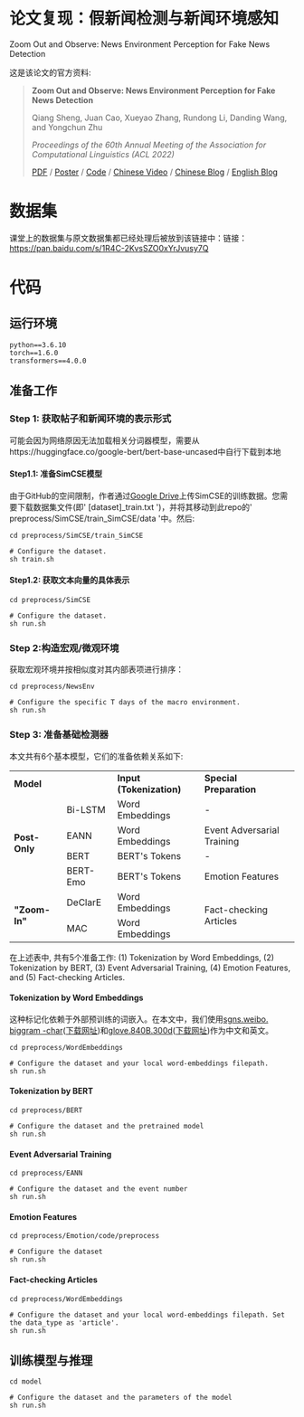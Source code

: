 # 论文复现：假新闻检测与新闻环境感知
Zoom Out and Observe: News Environment Perception for Fake News Detection

这是该论文的官方资料:
> **Zoom Out and Observe: News Environment Perception for Fake News Detection**
>
> Qiang Sheng, Juan Cao, Xueyao Zhang, Rundong Li, Danding Wang, and Yongchun Zhu
>
> *Proceedings of the 60th Annual Meeting of the Association for Computational Linguistics (ACL 2022)*
>
> [PDF](https://aclanthology.org/2022.acl-long.311.pdf) / [Poster](https://sheng-qiang.github.io/data/NEP-Poster.pdf) / [Code](https://github.com/ICTMCG/News-Environment-Perception) / [Chinese Video](https://www.bilibili.com/video/BV1MS4y1e7PY) / [Chinese Blog](https://mp.weixin.qq.com/s/aTFeuCYIpSoazeRi52jqew) / [English Blog](https://montrealethics.ai/zoom-out-and-observe-news-environment-perception-for-fake-news-detection/)


# 数据集

课堂上的数据集与原文数据集都已经处理后被放到该链接中：链接：https://pan.baidu.com/s/1R4C-2KvsSZO0xYrJvusy7Q 

# 代码

## 运行环境

```
python==3.6.10
torch==1.6.0
transformers==4.0.0
```

## 准备工作

### Step 1: 获取帖子和新闻环境的表示形式

可能会因为网络原因无法加载相关分词器模型，需要从https://huggingface.co/google-bert/bert-base-uncased中自行下载到本地

#### Step1.1: 准备SimCSE模型

由于GitHub的空间限制，作者通过[Google Drive](https://drive.google.com/drive/folders/1J8p6ORqOhlpjl2lWAWq43pgUdG1O0L9T?usp=sharing)上传SimCSE的训练数据。您需要下载数据集文件(即' [dataset]_train.txt ')，并将其移动到此repo的' preprocess/SimCSE/train_SimCSE/data '中。然后:
```
cd preprocess/SimCSE/train_SimCSE

# Configure the dataset.
sh train.sh
```


#### Step1.2: 获取文本向量的具体表示

```
cd preprocess/SimCSE

# Configure the dataset.
sh run.sh
```

### Step 2:构造宏观/微观环境

获取宏观环境并按相似度对其内部表项进行排序：
```
cd preprocess/NewsEnv

# Configure the specific T days of the macro environment.
sh run.sh
```

### Step 3: 准备基础检测器

本文共有6个基本模型，它们的准备依赖关系如下:

<table>
   <tr>
       <td colspan="2"><b>Model</b></td>
       <td><b>Input (Tokenization)</b></td>
       <td><b>Special Preparation</b></td>
   </tr>
   <tr>
       <td rowspan="4"><b>Post-Only</b></td>
       <td>Bi-LSTM</td>
      <td>Word Embeddings</td>
      <td>-</td>
   </tr>
   <tr>
      <td>EANN</td>
      <td>Word Embeddings</td>
      <td>Event Adversarial Training</td>
   </tr>
   <tr>
      <td>BERT</td>
      <td>BERT's Tokens</td>
      <td>-</td>
   </tr>
   <tr>
      <td>BERT-Emo</td>
      <td>BERT's Tokens</td>
      <td>Emotion Features</td>
   </tr>
   <tr>
       <td rowspan="2"><b>"Zoom-In"</b></td>
      <td>DeClarE</td>
      <td>Word Embeddings</td>
      <td rowspan="2">Fact-checking Articles</td>
   </tr>
   <tr>
      <td>MAC</td>
      <td>Word Embeddings</td>
   </tr>
</table>

在上述表中, 共有5个准备工作: (1) Tokenization by Word Embeddings, (2) Tokenization by BERT, (3) Event Adversarial Training, (4) Emotion Features, and (5) Fact-checking Articles.

#### Tokenization by Word Embeddings

这种标记化依赖于外部预训练的词嵌入。在本文中，我们使用[sgns.weibo. biggram -char](<https://github.com/Embedding/Chinese-Word-Vectors>)([下载网址](https://pan.baidu.com/s/1FHl_bQkYucvVk-j2KG4dxA))和[glove.840B.300d](https://github.com/stanfordnlp/GloVe)([下载网址](https://huggingface.co/stanfordnlp/glove/resolve/main/glove.840B.300d.zip))作为中文和英文。

```
cd preprocess/WordEmbeddings

# Configure the dataset and your local word-embeddings filepath. 
sh run.sh
```

#### Tokenization by BERT

```
cd preprocess/BERT

# Configure the dataset and the pretrained model
sh run.sh
```

#### Event Adversarial Training

```
cd preprocess/EANN

# Configure the dataset and the event number
sh run.sh
```

#### Emotion Features

```
cd preprocess/Emotion/code/preprocess

# Configure the dataset
sh run.sh
```

#### Fact-checking Articles


```
cd preprocess/WordEmbeddings

# Configure the dataset and your local word-embeddings filepath. Set the data_type as 'article'.
sh run.sh
```

## 训练模型与推理

```
cd model

# Configure the dataset and the parameters of the model
sh run.sh
```

